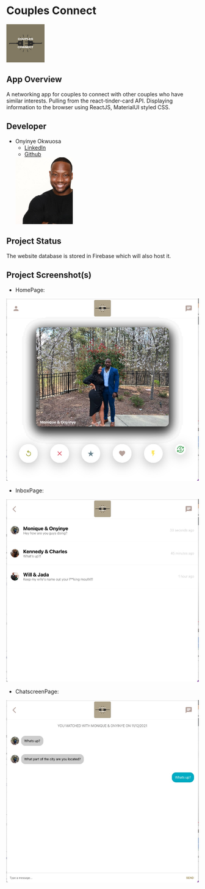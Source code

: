 # Couples Connect
<img src="couplesapp/src/AltLogo.png" width="100">

## App Overview

A networking app for couples to connect with other couples who have similar interests. 
Pulling from the react-tinder-card API. Displaying information to the browser using ReactJS,
MaterialUI styled CSS.

## Developer

 * Onyinye Okwuosa
    * [LinkedIn](https://www.linkedin.com/in/onyinye-okwuosa-csm-303a27a8/)
    * [Github](https://github.com/okwuosa34)
    <img src="couplesapp/screenshots/Headshot.jpeg" width="150">


## Project Status
The website database is stored in Firebase which will also host it.

## Project Screenshot(s)

- HomePage:
<img src="couplesapp/screenshots/Homepage.jpeg" width="700">

- InboxPage:
<img src="couplesapp/screenshots/Inbox.jpeg" width="700">

- ChatscreenPage:
<img src="couplesapp/screenshots/Chatscreen.jpeg" width="700">
